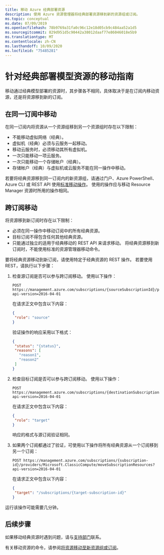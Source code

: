 ```yaml
---
title: 移动 Azure 经典部署资源
description: 使用 Azure 资源管理器将经典部署资源移到新的资源组或订阅。
ms.topic: conceptual
ms.date: 07/09/2019
ms.openlocfilehash: 78b9769a31fa0c96c12e18d05cb9c484aa52a1d5
ms.sourcegitcommit: 829d951d5c90442a38012daaf77e86046018e5b9
ms.translationtype: MT
ms.contentlocale: zh-CN
ms.lasthandoff: 10/09/2020
ms.locfileid: "75485281"
---
```

# <a name="move-guidance-for-classic-deployment-model-resources"></a>针对经典部署模型资源的移动指南

移动通过经典模型部署的资源时，其步骤各不相同，具体取决于是在订阅内移动资源，还是将资源移到新的订阅。

## <a name="move-in-the-same-subscription"></a>在同一订阅中移动

在同一订阅内将资源从一个资源组移到另一个资源组时存在以下限制：

* 不能移动虚拟网络（经典）。
* 虚拟机（经典）必须与云服务一起移动。
* 移动云服务时，必须移动其所有虚拟机。
* 一次只能移动一项云服务。
* 一次只能移动一个存储帐户（经典）。
* 存储帐户（经典）与虚拟机或云服务不能在同一操作中移动。

若要将经典资源移到同一订阅内的新资源组，请通过门户、Azure PowerShell、Azure CLI 或 REST API 使用[标准移动操作](../move-resource-group-and-subscription.md)。 使用的操作应与移动 Resource Manager 资源时所用的操作相同。

## <a name="move-across-subscriptions"></a>跨订阅移动

将资源移到新订阅时存在以下限制：

* 必须在同一操作中移动订阅中的所有经典资源。
* 目标订阅不得包含任何其他经典资源。
* 只能通过独立的适用于经典移动的 REST API 来请求移动。 将经典资源移到新订阅时，不能使用标准的资源管理器移动命令。

要将经典资源移动到新订阅，请使用特定于经典资源的 REST 操作。 若要使用 REST，请执行以下步骤：

1. 检查源订阅是否可以参与跨订阅移动。 使用以下操作：

   ```HTTP
   POST https://management.azure.com/subscriptions/{sourceSubscriptionId}/providers/Microsoft.ClassicCompute/validateSubscriptionMoveAvailability?api-version=2016-04-01
   ```

     在请求正文中包含以下内容：

   ```json
   {
    "role": "source"
   }
   ```

     验证操作的响应采用以下格式：

   ```json
   {
    "status": "{status}",
    "reasons": [
      "reason1",
      "reason2"
    ]
   }
   ```

1. 检查目标订阅是否可以参与跨订阅移动。 使用以下操作：

   ```HTTP
   POST https://management.azure.com/subscriptions/{destinationSubscriptionId}/providers/Microsoft.ClassicCompute/validateSubscriptionMoveAvailability?api-version=2016-04-01
   ```

     在请求正文中包含以下内容：

   ```json
   {
    "role": "target"
   }
   ```

     响应的格式与源订阅验证相同。
1. 如果两个订阅都通过了验证，可使用以下操作将所有经典资源从一个订阅移到另一个订阅：

   ```HTTP
   POST https://management.azure.com/subscriptions/{subscription-id}/providers/Microsoft.ClassicCompute/moveSubscriptionResources?api-version=2016-04-01
   ```

    在请求正文中包含以下内容：

   ```json
   {
    "target": "/subscriptions/{target-subscription-id}"
   }
   ```

运行该操作可能需要几分钟。

## <a name="next-steps"></a>后续步骤

如果移动经典资源时遇到问题，请与[支持部门](https://portal.azure.com/#blade/Microsoft_Azure_Support/HelpAndSupportBlade/overview)联系。

有关移动资源的命令，请参阅[将资源移动至新资源组或订阅](../move-resource-group-and-subscription.md)。
